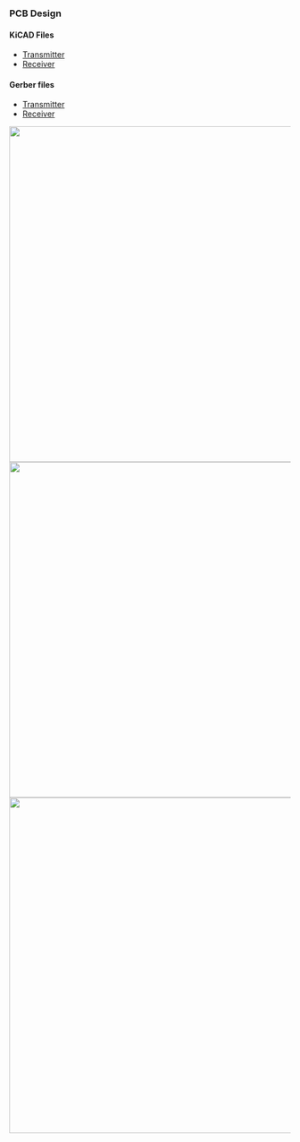 ### PCB Design 

#### KiCAD Files
- [Transmitter](/PCB%20Design/G18_RECEIVER_laser_communication_system)
- [Receiver](/PCB%20Design/G18_RECEIVER_laser_communication_system)

#### Gerber files
- [Transmitter](/PCB%20Design/GERBER/transmitter_UPDATED.zip)
- [Receiver](/PCB%20Design/GERBER/receiver_UPDATED.zip)

<img src="https://user-images.githubusercontent.com/55307326/130343903-1ac8212f-4bb5-419d-b864-d58f9859797d.jpg" width="600">
<img src="https://user-images.githubusercontent.com/55307326/130337422-764b9775-996b-4a4f-bdd8-cfffa8c83f4d.jpg" width="600">
<img src="https://user-images.githubusercontent.com/55307326/130337436-63e2c104-ce5d-4f9f-b487-62ace739bf95.jpg" width="600">
